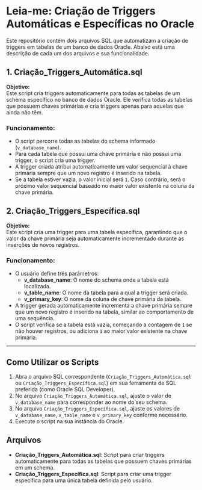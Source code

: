 # Leia-me: Criação de Triggers Automáticas e Específicas no Oracle

Este repositório contém dois arquivos SQL que automatizam a criação de triggers em tabelas de um banco de dados Oracle. Abaixo está uma descrição de cada um dos arquivos e sua funcionalidade.

## 1. Criação_Triggers_Automática.sql

**Objetivo:**  
Este script cria triggers automaticamente para todas as tabelas de um schema específico no banco de dados Oracle. Ele verifica todas as tabelas que possuem chaves primárias e cria triggers apenas para aquelas que ainda não têm.

### Funcionamento:
- O script percorre todas as tabelas do schema informado (`v_database_name`).
- Para cada tabela que possui uma chave primária e não possui uma trigger, o script cria uma trigger.
- A trigger criada atribui automaticamente um valor sequencial à chave primária sempre que um novo registro é inserido na tabela.
- Se a tabela estiver vazia, o valor inicial será `1`. Caso contrário, será o próximo valor sequencial baseado no maior valor existente na coluna da chave primária.

## 2. Criação_Triggers_Específica.sql

**Objetivo:**  
Este script cria uma trigger para uma tabela específica, garantindo que o valor da chave primária seja automaticamente incrementado durante as inserções de novos registros.

### Funcionamento:
- O usuário define três parâmetros:
  - **v_database_name**: O nome do schema onde a tabela está localizada.
  - **v_table_name**: O nome da tabela para a qual a trigger será criada.
  - **v_primary_key**: O nome da coluna de chave primária da tabela.
- A trigger gerada automaticamente incrementa a chave primária sempre que um novo registro é inserido na tabela, similar ao comportamento de uma sequência.
- O script verifica se a tabela está vazia, começando a contagem de `1` se não houver registros, ou adiciona `1` ao maior valor existente na chave primária.

---

## Como Utilizar os Scripts

1. Abra o arquivo SQL correspondente (`Criação_Triggers_Automática.sql` ou `Criação_Triggers_Específica.sql`) em sua ferramenta de SQL preferida (como Oracle SQL Developer).
2. No arquivo `Criação_Triggers_Automática.sql`, ajuste o valor de `v_database_name` para corresponder ao nome do seu schema.
3. No arquivo `Criação_Triggers_Específica.sql`, ajuste os valores de `v_database_name`, `v_table_name` e `v_primary_key` conforme necessário.
4. Execute o script na sua instância do Oracle.

## Arquivos

- **Criação_Triggers_Automática.sql**: Script para criar triggers automaticamente para todas as tabelas que possuem chaves primárias em um schema.
- **Criação_Triggers_Específica.sql**: Script para criar uma trigger específica para uma única tabela definida pelo usuário.
